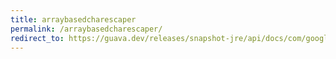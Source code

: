 ```yaml
---
title: arraybasedcharescaper
permalink: /arraybasedcharescaper/
redirect_to: https://guava.dev/releases/snapshot-jre/api/docs/com/google/common/escape/ArrayBasedCharEscaper.html
---
```

